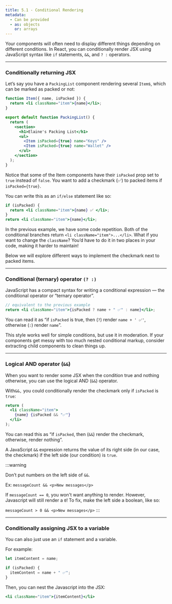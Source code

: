 ```yaml
---
title: 5.1 - Conditional Rendering
metadata:
  - Can be provided
  - as: objects
    or: arrays
---
```


Your components will often need to display different things depending on different conditions. In React, you can conditionally render JSX using JavaScript syntax like `if` statements, `&&`, and `? :` operators.

---

### Conditionally returning JSX

Let’s say you have a `PackingList` component rendering several `Item`s, which can be marked as packed or not:

```jsx
function Item({ name, isPacked }) {
  return <li className="item">{name}</li>;
}

export default function PackingList() {
  return (
    <section>
      <h1>Elaine's Packing List</h1>
      <ul>
        <Item isPacked={true} name="Keys" />
        <Item isPacked={true} name="Wallet" />
      </ul>
    </section>
  );
}
```

Notice that some of the Item components have their `isPacked` prop set to `true` instead of `false`. You want to add a checkmark (✅) to packed items if `isPacked={true}`.

You can write this as an `if/else` statement like so:

```jsx
if (isPacked) {
  return <li className="item">{name} ✅ </li>;
}
return <li className="item">{name}</li>;
```

In the previous example, we have some code repetition. Both of the conditional branches return `<li className="item">...</li>`. What if you want to change the `className`? You’d have to do it in two places in your code, making it harder to maintain!

Below we will explore different ways to implement the checkmark next to packed items.

---

### Conditional (ternary) operator `(? :)`

JavaScript has a compact syntax for writing a conditional expression — the conditional operator or “ternary operator”.

```jsx
// equivalent to the previous example
return <li className="item">{isPacked ? name + " ✅" : name}</li>;
```

You can read it as “if `isPacked` is true, then (`?`) render `name + ' ✅'`, otherwise (`:`) render `name`”.

This style works well for simple conditions, but use it in moderation. If your components get messy with too much nested conditional markup, consider extracting child components to clean things up.

---

### Logical AND operator (`&&`)

When you want to render some JSX when the condition true and nothing otherwise, you can use the logical AND (`&&`) operator.

With`&&,` you could conditionally render the checkmark only if `isPacked` is `true`:

```jsx
return (
  <li className="item">
    {name} {isPacked && "✅"}
  </li>
);
```

You can read this as “if `isPacked`, then (`&&`) render the checkmark, otherwise, render nothing”.

A JavaScript `&&` expression returns the value of its right side (in our case, the checkmark) if the left side (our condition) is `true`.

:::warning

Don’t put numbers on the left side of `&&`.

Ex:
`messageCount && <p>New messages</p>`

If `messageCount == 0`, you won't want anything to render. However, Javascript will still render a `0`! To fix, make the left side a boolean, like so:

`messageCount > 0 && <p>New messages</p>`
:::

---

### Conditionally assigning JSX to a variable

You can also just use an `if` statement and a variable.

For example:

```jsx
let itemContent = name;

if (isPacked) {
  itemContent = name + " ✅";
}
```

Then, you can nest the Javascript into the JSX:

```jsx
<li className="item">{itemContent}</li>
```
